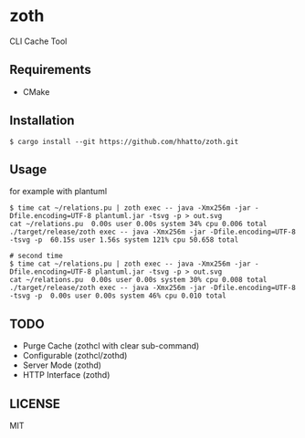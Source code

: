 # zoth
CLI Cache Tool

## Requirements
* CMake

## Installation
```
$ cargo install --git https://github.com/hhatto/zoth.git
```

## Usage

for example with plantuml
```shell
$ time cat ~/relations.pu | zoth exec -- java -Xmx256m -jar -Dfile.encoding=UTF-8 plantuml.jar -tsvg -p > out.svg
cat ~/relations.pu  0.00s user 0.00s system 34% cpu 0.006 total
./target/release/zoth exec -- java -Xmx256m -jar -Dfile.encoding=UTF-8  -tsvg -p  60.15s user 1.56s system 121% cpu 50.658 total

# second time
$ time cat ~/relations.pu | zoth exec -- java -Xmx256m -jar -Dfile.encoding=UTF-8 plantuml.jar -tsvg -p > out.svg
cat ~/relations.pu  0.00s user 0.00s system 30% cpu 0.008 total
./target/release/zoth exec -- java -Xmx256m -jar -Dfile.encoding=UTF-8  -tsvg -p  0.00s user 0.00s system 46% cpu 0.010 total
```

## TODO

* Purge Cache (zothcl with clear sub-command)
* Configurable (zothcl/zothd)
* Server Mode (zothd)
* HTTP Interface (zothd)

## LICENSE

MIT

